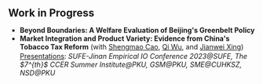 <h1 id="workinprogress"></h1>

<h2 style="margin: 30px 0px 10px;">Work in Progress</h2>

<ul>

<li><strong>Beyond Boundaries: A Welfare Evaluation of Beijing's Greenbelt Policy</strong></li>

<li><strong>Market Integration and Product Variety: Evidence from China's Tobacco Tax Reform</strong> (with <span style="color:#e74d3c"><a href="https://www.shengmao-cao.com/">Shengmao Cao</a></span>, <span style="color:#e74d3c"><a href="https://www.qiwuecon.com/">Qi Wu</a></span>, and <span style="color:#e74d3c"><a href="https://www.jianweixing.com/">Jianwei Xing</a></span>)
 <div style="margin-top: 2px;"> <u>Presentations</u>: <em>SUFE-Jinan Empirical IO Conference 2023@SUFE, The $7^{th}$ CCER Summer Institute@PKU, GSM@PKU, SME@CUHKSZ, NSD@PKU</em> </div>
</li>

</ul>

